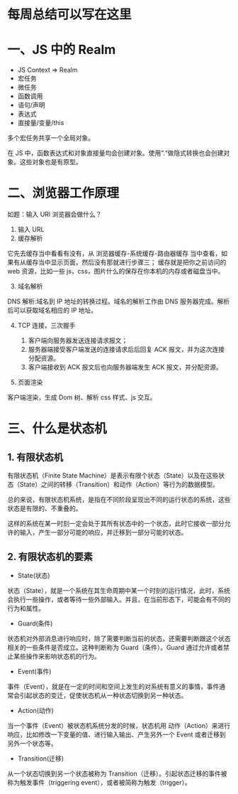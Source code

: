 # 每周总结可以写在这里

# 一、JS 中的 Realm

- JS Context => Realm
- 宏任务
- 微任务
- 函数调用
- 语句/声明
- 表达式
- 直接量/变量/this

多个宏任务共享一个全局对象。

在 JS 中，函数表达式和对象直接量均会创建对象。使用”.“做隐式转换也会创建对象。这些对象也是有原型。

# 二、浏览器工作原理

如题：输入 URl 浏览器会做什么？

1. 输入 URL
2. 缓存解析

它先去缓存当中看看有没有，从 浏览器缓存-系统缓存-路由器缓存 当中查看，如果有从缓存当中显示页面，然后没有那就进行步骤三；
缓存就是把你之前访问的 web 资源，比如一些 js，css，图片什么的保存在你本机的内存或者磁盘当中。

3. 域名解析

DNS 解析:域名到 IP 地址的转换过程。域名的解析工作由 DNS 服务器完成。解析后可以获取域名相应的 IP 地址。

4. TCP 连接，三次握手

   1. 客户端向服务器发送连接请求报文；
   2. 服务器端接受客户端发送的连接请求后后回复 ACK 报文，并为这次连接分配资源。
   3. 客户端接收到 ACK 报文后也向服务器端发生 ACK 报文，并分配资源。

5. 页面渲染

客户端渲染，生成 Dom 树、解析 css 样式、js 交互。

# 三、什么是状态机

## 1. 有限状态机

有限状态机（Finite State Machine）是表示有限个状态（State）以及在这些状态（State）之间的转移（Transition）和动作（Action）等行为的数据模型。

总的来说，有限状态机系统，是指在不同阶段呈现出不同的运行状态的系统，这些状态是有限的、不重叠的。

这样的系统在某一时刻一定会处于其所有状态中的一个状态，此时它接收一部分允许的输入，产生一部分可能的响应，并迁移到一部分可能的状态。

## 2. 有限状态机的要素

- State(状态)

状态（State），就是一个系统在其生命周期中某一个时刻的运行情况，此时，系统会执行一些操作，或者等待一些外部输入。并且，在当前形态下，可能会有不同的行为和属性。

- Guard(条件)

状态机对外部消息进行响应时，除了需要判断当前的状态，还需要判断跟这个状态相关的一些条件是否成立。这种判断称为 Guard（条件）。Guard 通过允许或者禁止某些操作来影响状态机的行为。

- Event(事件)

事件（Event），就是在一定的时间和空间上发生的对系统有意义的事情，事件通常会引起状态的变迁，促使状态机从一种状态切换到另一种状态。

- Action(动作)

当一个事件（Event）被状态机系统分发的时候，状态机用 动作（Action）来进行响应，比如修改一下变量的值、进行输入输出、产生另外一个 Event 或者迁移到另外一个状态等。

- Transition(迁移)

从一个状态切换到另一个状态被称为 Transition（迁移）。引起状态迁移的事件被称为触发事件（triggering event），或者被简称为触发（trigger）。
